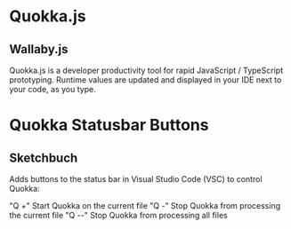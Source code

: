 # Quokka.js

## Wallaby.js

Quokka.js is a developer productivity tool for rapid JavaScript / TypeScript prototyping. Runtime values are updated and displayed in your IDE next to your code, as you type.

# Quokka Statusbar Buttons

## Sketchbuch

Adds buttons to the status bar in Visual Studio Code (VSC) to control Quokka:

"Q +" Start Quokka on the current file
"Q -" Stop Quokka from processing the current file
"Q --" Stop Quokka from processing all files
